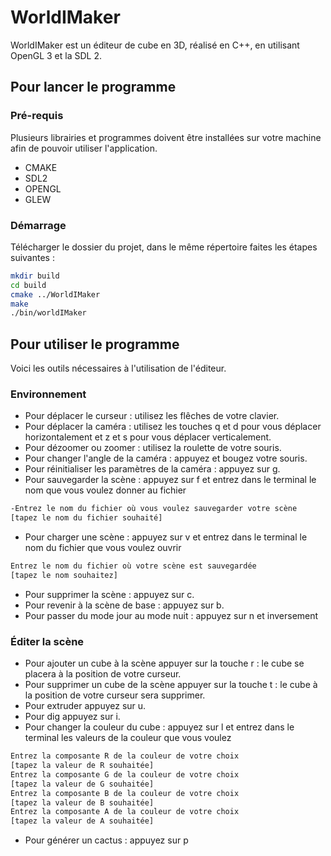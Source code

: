 # WorldIMaker

WorldIMaker est un éditeur de cube en 3D, réalisé en C++, en utilisant OpenGL 3 et la SDL 2. 

## Pour lancer le programme

### Pré-requis 

Plusieurs librairies et programmes doivent être installées sur votre machine afin de pouvoir utiliser l'application. 

- CMAKE
- SDL2
- OPENGL 
- GLEW 

### Démarrage 

Télécharger le dossier du projet, dans le même répertoire faites les étapes suivantes : 

```bash
mkdir build
cd build
cmake ../WorldIMaker
make
./bin/worldIMaker
```
## Pour utiliser le programme

Voici les outils nécessaires à l'utilisation de l'éditeur.

### Environnement 

- Pour déplacer le curseur : utilisez les flêches de votre clavier. 
- Pour déplacer la caméra : utilisez les touches q et d pour vous déplacer horizontalement et z et s pour vous déplacer verticalement.  
- Pour dézoomer ou zoomer : utilisez la roulette de votre souris. 
- Pour changer l'angle de la caméra : appuyez et bougez votre souris. 
- Pour réinitialiser les paramètres de la caméra : appuyez sur g. 
- Pour sauvegarder la scène : appuyez sur f et entrez dans le terminal le nom que vous voulez donner au fichier
```bash
-Entrez le nom du fichier où vous voulez sauvegarder votre scène
[tapez le nom du fichier souhaité]
``` 
- Pour charger une scène : appuyez sur v et entrez dans le terminal le nom du fichier que vous voulez ouvrir
```bash
Entrez le nom du fichier où votre scène est sauvegardée
[tapez le nom souhaitez]
``` 
- Pour supprimer la scène : appuyez sur c. 
- Pour revenir à la scène de base : appuyez sur b. 
- Pour passer du mode jour au mode nuit : appuyez sur n et inversement

### Éditer la scène

- Pour ajouter un cube à la scène appuyer sur la touche r : le cube se placera à la position de votre curseur. 
- Pour supprimer un cube de la scène appuyer sur la touche t : le cube à la position de votre curseur sera supprimer. 
- Pour extruder appuyez sur u. 
- Pour dig appuyez sur i. 
- Pour changer la couleur du cube : appuyez sur l et entrez dans le terminal les valeurs de la couleur que vous voulez
```bash
Entrez la composante R de la couleur de votre choix
[tapez la valeur de R souhaitée]
Entrez la composante G de la couleur de votre choix
[tapez la valeur de G souhaitée]
Entrez la composante B de la couleur de votre choix
[tapez la valeur de B souhaitée]
Entrez la composante A de la couleur de votre choix
[tapez la valeur de A souhaitée]
```
- Pour générer un cactus : appuyez sur p